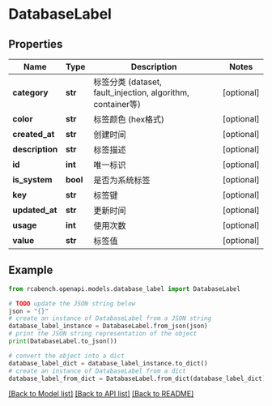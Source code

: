 # DatabaseLabel


## Properties

Name | Type | Description | Notes
------------ | ------------- | ------------- | -------------
**category** | **str** | 标签分类 (dataset, fault_injection, algorithm, container等) | [optional] 
**color** | **str** | 标签颜色 (hex格式) | [optional] 
**created_at** | **str** | 创建时间 | [optional] 
**description** | **str** | 标签描述 | [optional] 
**id** | **int** | 唯一标识 | [optional] 
**is_system** | **bool** | 是否为系统标签 | [optional] 
**key** | **str** | 标签键 | [optional] 
**updated_at** | **str** | 更新时间 | [optional] 
**usage** | **int** | 使用次数 | [optional] 
**value** | **str** | 标签值 | [optional] 

## Example

```python
from rcabench.openapi.models.database_label import DatabaseLabel

# TODO update the JSON string below
json = "{}"
# create an instance of DatabaseLabel from a JSON string
database_label_instance = DatabaseLabel.from_json(json)
# print the JSON string representation of the object
print(DatabaseLabel.to_json())

# convert the object into a dict
database_label_dict = database_label_instance.to_dict()
# create an instance of DatabaseLabel from a dict
database_label_from_dict = DatabaseLabel.from_dict(database_label_dict)
```
[[Back to Model list]](../README.md#documentation-for-models) [[Back to API list]](../README.md#documentation-for-api-endpoints) [[Back to README]](../README.md)


